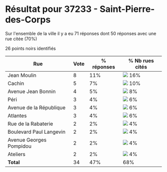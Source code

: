 # Résultat pour 37233 - Saint-Pierre-des-Corps

Sur l'ensemble de la ville il y a eu 71 réponses dont 50 réponses avec une rue citée (70%)

26 points noirs identifiés

| Rue | Vote | % réponses | % Nb rues cités|
|-----|------|------------|----------------|
| Jean Moulin | 8 | 11% | <img src="../../img/bar_16.gif" />&nbsp;16%|
| Cachin | 5 | 7% | <img src="../../img/bar_10.gif" />&nbsp;10%|
| Avenue Jean Bonnin | 4 | 5% | <img src="../../img/bar_8.gif" />&nbsp;8%|
| Péri | 3 | 4% | <img src="../../img/bar_6.gif" />&nbsp;6%|
| Avenue de la République | 3 | 4% | <img src="../../img/bar_6.gif" />&nbsp;6%|
| Atlantes | 3 | 4% | <img src="../../img/bar_6.gif" />&nbsp;6%|
| Rue de la Rabaterie | 2 | 2% | <img src="../../img/bar_4.gif" />&nbsp;4%|
| Boulevard Paul Langevin | 2 | 2% | <img src="../../img/bar_4.gif" />&nbsp;4%|
| Avenue Georges Pompidou | 2 | 2% | <img src="../../img/bar_4.gif" />&nbsp;4%|
| Ateliers | 2 | 2% | <img src="../../img/bar_4.gif" />&nbsp;4%|
| **Total** | 34 | 47% | 68%|
